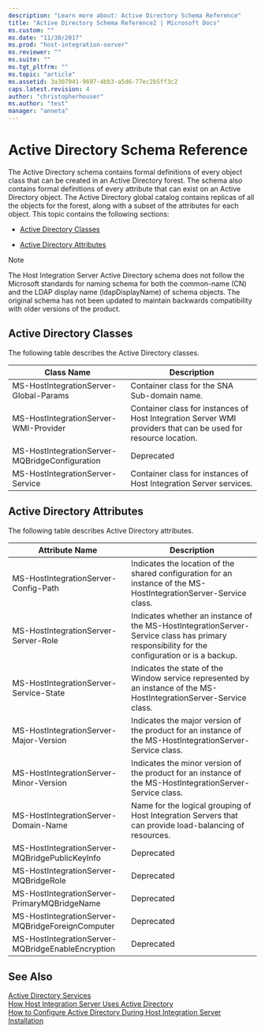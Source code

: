 ```yaml
---
description: "Learn more about: Active Directory Schema Reference"
title: "Active Directory Schema Reference2 | Microsoft Docs"
ms.custom: ""
ms.date: "11/30/2017"
ms.prod: "host-integration-server"
ms.reviewer: ""
ms.suite: ""
ms.tgt_pltfrm: ""
ms.topic: "article"
ms.assetid: 3a307041-9697-4bb3-a5d6-77ec2b5ff3c2
caps.latest.revision: 4
author: "christopherhouser"
ms.author: "test"
manager: "anneta"
---
```

# Active Directory Schema Reference
The Active Directory schema contains formal definitions of every object class that can be created in an Active Directory forest. The schema also contains formal definitions of every attribute that can exist on an Active Directory object. The Active Directory global catalog contains replicas of all the objects for the forest, along with a subset of the attributes for each object. This topic contains the following sections:  
  
-   [Active Directory Classes](../core/active-directory-schema-reference2.md#bkmk_ADClasses)  
  
-   [Active Directory Attributes](../core/active-directory-schema-reference2.md#bkmk_ADAttributes)  
  
> [!NOTE]
>  The Host Integration Server Active Directory schema does not follow the Microsoft standards for naming schema for both the common-name (CN) and the LDAP display name (ldapDisplayName) of schema objects. The original schema has not been updated to maintain backwards compatibility with older versions of the product.  
  
##  <a name="bkmk_ADClasses"></a> Active Directory Classes  
 The following table describes the Active Directory classes.  
  
|Class Name|Description|  
|-|-|  
|MS-HostIntegrationServer-Global-Params|Container class for the SNA Sub-domain name.|  
|MS-HostIntegrationServer-WMI-Provider|Container class for instances of Host Integration Server WMI providers that can be used for resource location.|  
|MS-HostIntegrationServer-MQBridgeConfiguration|Deprecated|  
|MS-HostIntegrationServer-Service|Container class for instances of Host Integration Server services.|  
  
##  <a name="bkmk_ADAttributes"></a> Active Directory Attributes  
 The following table describes Active Directory attributes.  
  
|Attribute Name|Description|  
|-|-|  
|MS-HostIntegrationServer-Config-Path|Indicates the location of the shared configuration for an instance of the MS-HostIntegrationServer-Service class.|  
|MS-HostIntegrationServer-Server-Role|Indicates whether an instance of the MS-HostIntegrationServer-Service class has primary responsibility for the configuration or is a backup.|  
|MS-HostIntegrationServer-Service-State|Indicates the state of the Window service represented by an instance of the MS-HostIntegrationServer-Service class.|  
|MS-HostIntegrationServer-Major-Version|Indicates the major version of the product for an instance of the MS-HostIntegrationServer-Service class.|  
|MS-HostIntegrationServer-Minor-Version|Indicates the minor version of the product for an instance of the MS-HostIntegrationServer-Service class.|  
|MS-HostIntegrationServer-Domain-Name|Name for the logical grouping of Host Integration Servers that can provide load-balancing of resources.|  
|MS-HostIntegrationServer-MQBridgePublicKeyInfo|Deprecated|  
|MS-HostIntegrationServer-MQBridgeRole|Deprecated|  
|MS-HostIntegrationServer-PrimaryMQBridgeName|Deprecated|  
|MS-HostIntegrationServer-MQBridgeForeignComputer|Deprecated|  
|MS-HostIntegrationServer-MQBridgeEnableEncryption|Deprecated|  
  
## See Also  
 [Active Directory Services](../core/active-directory-services2.md)   
 [How Host Integration Server Uses Active Directory](../core/how-host-integration-server-uses-active-directory2.md)   
 [How to Configure Active Directory During Host Integration Server Installation](../core/how-to-configure-active-directory-during-host-integration-server-installation1.md)
